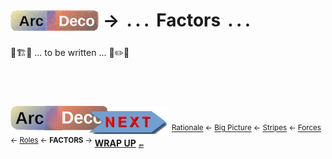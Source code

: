 # <sub>[![Arc Deco.](../../../../_rsc/_img/ArcDeco/ArcDeco-bar-h33px_rounded.png)](../../README.md)</sub> &rarr; &thinsp;.&thinsp;.&thinsp;.&thinsp; Factors &thinsp;.&thinsp;.&thinsp;.

🚧🏗️🚧 ... to be written ... 🐝✏️🐝

## &nbsp;

[![Arc Deco.](../../../../_rsc/_img/ArcDeco/ArcDeco-bar-w250px_NEXT.png)](../../README.md) &nbsp;<sup>[Rationale](../01.Rationale/README.md) &larr; [Big&nbsp;Picture](../02.BigPict/README.md) &larr; [Stripes](../03.Stripes/README.md) &larr; [Forces](../05.Forces/README.md) &larr; [Roles](../05.Roles/README.md) &larr; **FACTORS** &rarr;</sup> [**WRAP&nbsp;UP**](../07.Wrapping/README.md) <sub>🔚</sub>
